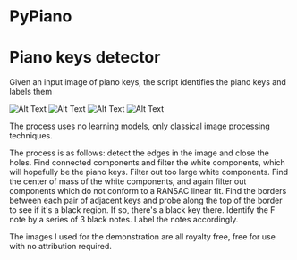 # PyPiano
Piano keys detector
===
Given an input image of piano keys, the script identifies the piano keys and labels them

![Alt Text](https://github.com/yehudabab/PyPiano/blob/master/readme_resources/s1.gif)
![Alt Text](https://github.com/yehudabab/PyPiano/blob/master/readme_resources/s2.gif)
![Alt Text](https://github.com/yehudabab/PyPiano/blob/master/readme_resources/s3.gif)
![Alt Text](https://github.com/yehudabab/PyPiano/blob/master/readme_resources/s4.gif)

The process uses no learning models, only classical image processing techniques. 

The process is as follows: detect the edges in the image and close the holes. 
Find connected components and filter the white components, which will hopefully be the piano keys. 
Filter out too large white components. 
Find the center of mass of the white components, and again filter out components which do not conform to a RANSAC linear fit. 
Find the borders between each pair of adjacent keys and probe along the top of the border to see if it's a black region. 
If so, there's a black key there. Identify the F note by a series of 3 black notes. 
Label the notes accordingly.

The images I used for the demonstration are all royalty free, free for use with no attribution required.